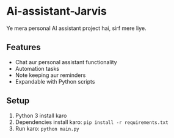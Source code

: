 # Ai-assistant-Jarvis

Ye mera personal AI assistant project hai, sirf mere liye.

## Features
- Chat aur personal assistant functionality
- Automation tasks
- Note keeping aur reminders
- Expandable with Python scripts

## Setup
1. Python 3 install karo
2. Dependencies install karo: `pip install -r requirements.txt`
3. Run karo: `python main.py`
